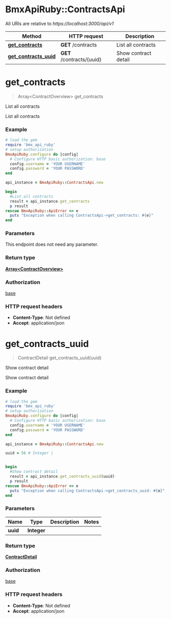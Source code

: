 # BmxApiRuby::ContractsApi

All URIs are relative to *https://localhost:3000/api/v1*

Method | HTTP request | Description
------------- | ------------- | -------------
[**get_contracts**](ContractsApi.md#get_contracts) | **GET** /contracts | List all contracts
[**get_contracts_uuid**](ContractsApi.md#get_contracts_uuid) | **GET** /contracts/{uuid} | Show contract detail


# **get_contracts**
> Array&lt;ContractOverview&gt; get_contracts

List all contracts

List all contracts

### Example
```ruby
# load the gem
require 'bmx_api_ruby'
# setup authorization
BmxApiRuby.configure do |config|
  # Configure HTTP basic authorization: base
  config.username = 'YOUR USERNAME'
  config.password = 'YOUR PASSWORD'
end

api_instance = BmxApiRuby::ContractsApi.new

begin
  #List all contracts
  result = api_instance.get_contracts
  p result
rescue BmxApiRuby::ApiError => e
  puts "Exception when calling ContractsApi->get_contracts: #{e}"
end
```

### Parameters
This endpoint does not need any parameter.

### Return type

[**Array&lt;ContractOverview&gt;**](ContractOverview.md)

### Authorization

[base](../README.md#base)

### HTTP request headers

 - **Content-Type**: Not defined
 - **Accept**: application/json



# **get_contracts_uuid**
> ContractDetail get_contracts_uuid(uuid)

Show contract detail

Show contract detail

### Example
```ruby
# load the gem
require 'bmx_api_ruby'
# setup authorization
BmxApiRuby.configure do |config|
  # Configure HTTP basic authorization: base
  config.username = 'YOUR USERNAME'
  config.password = 'YOUR PASSWORD'
end

api_instance = BmxApiRuby::ContractsApi.new

uuid = 56 # Integer | 


begin
  #Show contract detail
  result = api_instance.get_contracts_uuid(uuid)
  p result
rescue BmxApiRuby::ApiError => e
  puts "Exception when calling ContractsApi->get_contracts_uuid: #{e}"
end
```

### Parameters

Name | Type | Description  | Notes
------------- | ------------- | ------------- | -------------
 **uuid** | **Integer**|  | 

### Return type

[**ContractDetail**](ContractDetail.md)

### Authorization

[base](../README.md#base)

### HTTP request headers

 - **Content-Type**: Not defined
 - **Accept**: application/json



